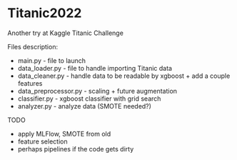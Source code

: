 # Titanic2022
Another try at Kaggle Titanic Challenge

Files description:

- main.py - file to launch
- data_loader.py - file to handle importing Titanic data
- data_cleaner.py - handle data to be readable by xgboost + add a couple features
- data_preprocessor.py - scaling + future augmentation
- classifier.py - xgboost classifier with grid search
- analyzer.py - analyze data (SMOTE needed?)

TODO
- apply MLFlow, SMOTE from old
- feature selection
- perhaps pipelines if the code gets dirty

